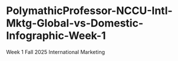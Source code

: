 # PolymathicProfessor-NCCU-Intl-Mktg-Global-vs-Domestic-Infographic-Week-1
Week 1 Fall 2025 International Marketing 
